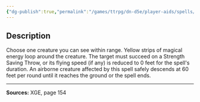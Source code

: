 ```yaml
---
{"dg-publish":true,"permalink":"/games/ttrpg/dn-d5e/player-aids/spells/level-2/earthbind/","tags":["TTRPG/DND/5e","verbal","concentration"]}
---
```



## Description
Choose one creature you can see within range.
Yellow strips of magical energy loop around the creature.
The target must succeed on a Strength Saving Throw, or its flying speed (if any) is reduced to 0 feet for the spell's duration.
An airborne creature affected by this spell safely descends at 60 feet per round until it reaches the ground or the spell ends.

---

**Sources:** XGE, page 154
